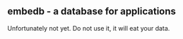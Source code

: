 ## embedb - a database for applications

Unfortunately not yet. Do not use it, it will eat your data.
